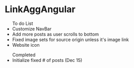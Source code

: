 # LinkAggAngular

<ul>To do List
<li> Customize NavBar </li>
<li> Add more posts as user scrolls to bottom </li>
<li> Fixed image sets for source origin unless it's image link </li>
<li> Website icon </li>
</ul>

<ul>Completed
<li> Initialize fixed # of posts (Dec 15)</li>
</ul>
